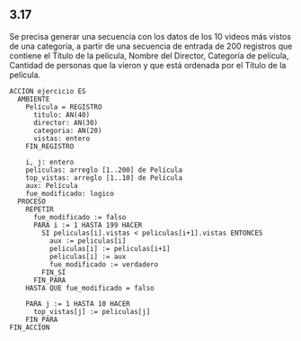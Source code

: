 ## 3.17
Se precisa generar una secuencia con los datos de los 10 videos más vistos de una
categoría, a partir de una secuencia de entrada de 200 registros que contiene el
Título de la película, Nombre del Director, Categoría de película, Cantidad de
personas que la vieron y que está ordenada por el Título de la película.

```
ACCION ejercicio ES
  AMBIENTE
    Película = REGISTRO
      titulo: AN(40)
      director: AN(30)
      categoria: AN(20)
      vistas: entero
    FIN_REGISTRO

    i, j: entero
    peliculas: arreglo [1..200] de Película
    top_vistas: arreglo [1..10] de Película
    aux: Película
    fue_modificado: logico
  PROCESO
    REPETIR
      fue_modificado := falso
      PARA i := 1 HASTA 199 HACER
        SI peliculas[i].vistas < peliculas[i+1].vistas ENTONCES
          aux := peliculas[i]
          peliculas[i] := peliculas[i+1]
          peliculas[i] := aux
          fue_modificado := verdadero
        FIN_SI
      FIN_PARA
    HASTA QUE fue_modificado = falso

    PARA j := 1 HASTA 10 HACER
      top_vistas[j] := peliculas[j]
    FIN_PARA
FIN_ACCION
```
